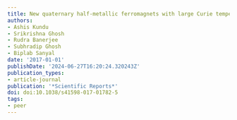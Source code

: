 ```yaml
---
title: New quaternary half-metallic ferromagnets with large Curie temperatures
authors:
- Ashis Kundu
- Srikrishna Ghosh
- Rudra Banerjee
- Subhradip Ghosh
- Biplab Sanyal
date: '2017-01-01'
publishDate: '2024-06-27T16:20:24.320243Z'
publication_types:
- article-journal
publication: '*Scientific Reports*'
doi: doi:10.1038/s41598-017-01782-5
tags:
- peer
---
```

